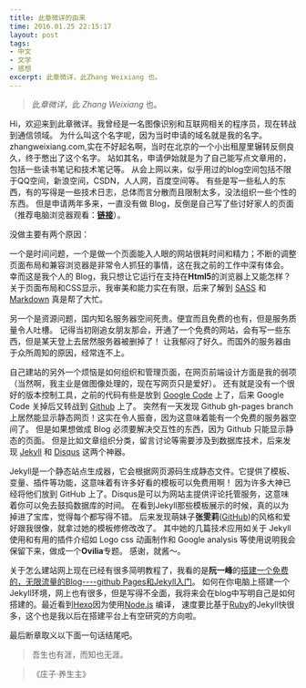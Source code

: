 ```yaml
---
title: 此章微详的由来
time: 2016.01.25 22:15:17
layout: post
tags:
- 中文
- 文学
- 感想
excerpt: 此章微详，此Zhang Weixiang 也。
---
```


> 此*章微详*，此 *Zhang Weixiang* 也。

Hi，欢迎来到此章微详。我曾经是一名图像识别和互联网相关的程序员，现在转战到通信领域。
为什么叫这个名字呢，因为当时申请的域名就是我的名字。zhangweixiang.com,实在不好起名啊，当时在北京的一个小出租屋里辗转反侧良久，终于憋出了这个名字。
站如其名，申请伊始就是为了自己能写点文章用的，包括一些读书笔记和技术笔记等。
从会上网以来，似乎用过的blog空间包括不限于QQ空间，新浪空间，CSDN，人人网，百度空间等。
有些是写一些私人的东西，有的写得是一些技术日志，总体而言分散而且限制太多，没法组织一些个性的东西。
但是申请两年多来，一直没有做 Blog，反倒是自己写了些讨好家人的页面（推荐电脑浏览器观看：**[链接](http://zhangweixiang.com/private)**）。

没做主要有两个原因：

一个是时间问题，一个是做一个页面能入人眼的网站很耗时间和精力；不断的调整页面布局和兼容浏览器是非常令人抓狂的事情，这在我之前的工作中深有体会。
幸而这是我个人的 Blog，我只想让它运行在支持在**Html5**的浏览器上又能怎样？
关于页面布局和CSS显示，我审美和能力实在有限，后来了解到 [SASS](http://sass-lang.com/) 和 [Markdown](http://daringfireball.net/projects/markdown/syntax) 真是帮了大忙。

另一个是资源问题，国内知名服务器空间死贵。便宜而且免费的也有，但是服务质量令人吐槽。
记得当初刚追女朋友那会，开通了一个免费的网站，会有写一些东西，但是某天登上去居然服务器被删掉了！
让我郁闷了好久。而国外的服务器由于众所周知的原因，经常连不上。

自己建站的另外一个烦恼是如何组织和管理页面，在网页前端设计方面是我的弱项（当然啊，我主业是做图像处理的，现在写网页只是爱好）。
还有就是没有一个很好的版本控制工具，之前的代码有些是放到 [Google Code](http://code.google.com/) 上了，后来 Google Code 关掉后又转战到 [Github](https://github.com/) 上了。
突然有一天发现 Github gh-pages branch上居然能显示静态网页！这实在令人振奋，因为这意味着能有一个免费的服务器空间了。
但是如果想做成 Blog 必须要解决交互性的东西，因为 Github 只能显示静态的页面。
但是比如文章组织分类，留言讨论等需要涉及到数据库技术，后来发现 [Jekyll](http://jekyllrb.com) 和 [Disqus](https://disqus.com/) 这两个神器。

Jekyll是一个静态站点生成器，它会根据网页源码生成静态文件。它提供了模板、变量、插件等功能，这意味着有许多好看的模板可以免费用啊！
因为许多大神已经将他们放到 GitHub 上了。Disqus是可以为网站主提供评论托管服务，这意味着你可以免去鼓捣数据库的时间。
在看到Jekyll那些模板展示的时候，真的以为掉进了宝库，觉得每个都写得不错。
后来发现萌妹子**张雯莉**([GitHub](https://github.com/Ovilia/blog))的风格和爱好跟我很像，就拿过她的模板修修改改了。
其中她的几篇技术应用如关于 Jekyll 使用和有用的插件介绍如 Logo css 动画制作和 Google analysis 等使用说明我会保留下来，做成一个**Ovilia**专题。
感谢，就酱～。

关于怎么建站网上现在已经有很多简明教程了，我看的是**阮一峰**的[搭建一个免费的，无限流量的Blog----github Pages和Jekyll入门](http://www.ruanyifeng.com/blog/2012/08/blogging_with_jekyll.html)。
如何在你电脑上搭建一个Jekyll环境，网上也有很多，但是写得不全面，我将来会在blog中写明自己是如何搭建的。最近看到[Hexo](http://heroku.com/)因为使用[Node.js](https://nodejs.org/en/) 编译，
速度要比基于[Ruby](https://ruby-china.org/)的Jekyll快很多，这个也是我以后在搭建平台上有空研究的方向啦。

最后断章取义以下面一句话结尾吧。

> 吾生也有涯，而知也无涯。

> 《庄子·养生主》

